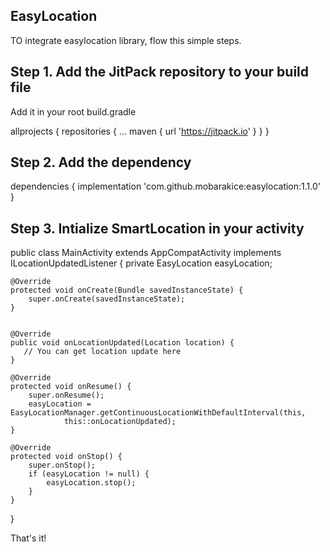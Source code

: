 ## EasyLocation
TO integrate easylocation library, flow this simple steps.
## Step 1. Add the JitPack repository to your build file 
Add it in your root build.gradle

allprojects {
		repositories {
			...
			maven { url 'https://jitpack.io' }
		}
	}
  
## Step 2. Add the dependency
dependencies {
	        implementation 'com.github.mobarakice:easylocation:1.1.0'
	}
  
 ## Step 3. Intialize SmartLocation in your activity
 public class MainActivity extends AppCompatActivity implements ILocationUpdatedListener {
    private EasyLocation easyLocation;

    @Override
    protected void onCreate(Bundle savedInstanceState) {
        super.onCreate(savedInstanceState);
    }


    @Override
    public void onLocationUpdated(Location location) {
       // You can get location update here
    }

    @Override
    protected void onResume() {
        super.onResume();
        easyLocation = EasyLocationManager.getContinuousLocationWithDefaultInterval(this,
                this::onLocationUpdated);
    }

    @Override
    protected void onStop() {
        super.onStop();
        if (easyLocation != null) {
            easyLocation.stop();
        }
    }
}

That's it!
